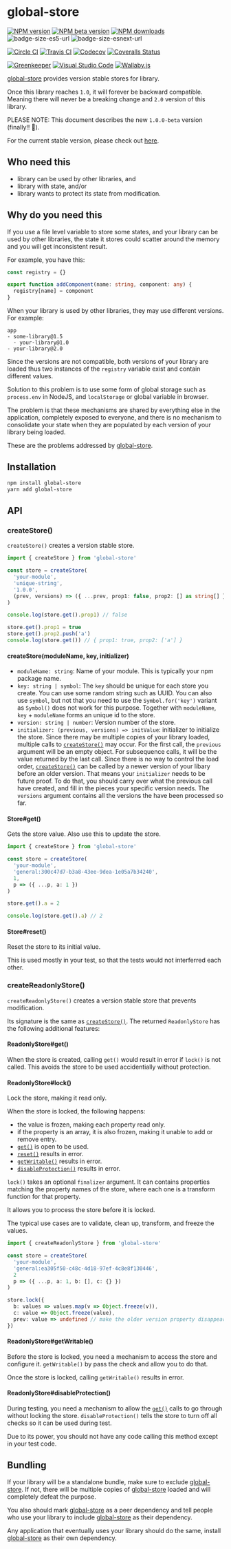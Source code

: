 # global-store

[![NPM version][npm-image]][npm-url]
[![NPM beta version][npm-beta-image]][npm-url]
[![NPM downloads][downloads-image]][downloads-url]
![badge-size-es5-url]
![badge-size-esnext-url]

[![Circle CI][circleci-image]][circleci-url]
[![Travis CI][travis-image]][travis-url]
[![Codecov][codecov-image]][codecov-url]
[![Coveralls Status][coveralls-image]][coveralls-url]

[![Greenkeeper][greenkeeper-image]][greenkeeper-url]
[![Visual Studio Code][vscode-image]][vscode-url]
[![Wallaby.js][wallaby-image]][wallaby-url]

[global-store] provides version stable stores for library.

Once this library reaches `1.0`, it will forever be backward compatible.
Meaning there will never be a breaking change and `2.0` version of this library.

PLEASE NOTE: This document describes the new `1.0.0-beta` version (finally!! :tada:).

For the current stable version, please check out [here](https://github.com/unional/global-store/blob/v0.8.2/README.md).

## Who need this

- library can be used by other libraries, and
- library with state, and/or
- library wants to protect its state from modification.

## Why do you need this

If you use a file level variable to store some states,
and your library can be used by other libraries,
the state it stores could scatter around the memory and you will get inconsistent result.

For example, you have this:

```ts
const registry = {}

export function addComponent(name: string, component: any) {
  registry[name] = component
}
```

When your library is used by other libraries,
they may use different versions.
For example:

```
app
- some-library@1.5
  - your-library@1.0
- your-library@2.0
```

Since the versions are not compatible,
both versions of your library are loaded thus two instances of the `registry` variable exist and contain different values.

Solution to this problem is to use some form of global storage such as `process.env` in NodeJS,
and `localStorage` or global variable in browser.

The problem is that these mechanisms are shared by everything else in the application,
completely exposed to everyone,
and there is no mechanism to consolidate your state when they are populated by each version of your library being loaded.

These are the problems addressed by [global-store].

## Installation

```sh
npm install global-store
yarn add global-store
```

## API

### createStore()

`createStore()` creates a version stable store.

```ts
import { createStore } from 'global-store'

const store = createStore(
  'your-module',
  'unique-string',
  '1.0.0',
  (prev, versions) => ({ ...prev, prop1: false, prop2: [] as string[] })
)

console.log(store.get().prop1) // false

store.get().prop1 = true
store.get().prop2.push('a')
console.log(store.get()) // { prop1: true, prop2: ['a'] }
```

#### createStore(moduleName, key, initializer)
- `moduleName: string`: Name of your module. This is typically your npm package name.
- `key: string | symbol`: The `key` should be unique for each store you create.
  You can use some random string such as UUID.
  You can also use `symbol`, but not that you need to use the `Symbol.for('key')` variant as `Symbol()` does not work for this purpose.
  Together with `moduleName`, `key` + `moduleName` forms an unique id to the store.
- `version: string | number`: Version number of the store.
- `initializer: (previous, versions) => initValue`: initializer to initialize the store.
  Since there may be multiple copies of your library loaded,
  multiple calls to [`createStore()`](#createStore) may occur.
  For the first call, the `previous` argument will be an empty object.
  For subsequence calls, it will be the value returned by the last call.
  Since there is no way to control the load order,
  [`createStore()`](#createStore) can be called by a newer version of your libary before an older version.
  That means your `initializer` needs to be future proof.
  To do that, you should carry over what the previous call have created,
  and fill in the pieces your specific version needs.
  The `versions` argument contains all the versions the have been processed so far.

#### Store#get()

Gets the store value.
Also use this to update the store.

```ts
import { createStore } from 'global-store'

const store = createStore(
  'your-module',
  'general:300c47d7-b3a8-43ee-9dea-1e05a7b34240',
  1,
  p => ({ ...p, a: 1 })
)

store.get().a = 2

console.log(store.get().a) // 2
```

#### Store#reset()

Reset the store to its initial value.

This is used mostly in your test, so that the tests would not interferred each other.

### createReadonlyStore()

`createReadonlyStore()` creates a version stable store that prevents modification.

Its signature is the same as [`createStore()`](#createStore).
The returned `ReadonlyStore` has the following additional features:

#### ReadonlyStore#get()

When the store is created,
calling `get()` would result in error if `lock()` is not called.
This avoids the store to be used accidentially without protection.

#### ReadonlyStore#lock()

Lock the store, making it read only.

When the store is locked, the following happens:

- the value is frozen, making each property read only.
- if the property is an array, it is also frozen,
  making it unable to add or remove entry.
- [`get()`](#ReadonlyStoreget) is open to be used.
- [`reset()`](#ReadonlyStorereset) results in error.
- [`getWritable()`](#ReadonlyStoregetWritable) results in error.
- [`disableProtection()`](#ReadonlyStoredisableProtection) results in error.

`lock()` takes an optional `finalizer` argument.
It can contains properties matching the property names of the store,
where each one is a transform function for that property.

It allows you to process the store before it is locked.

The typical use cases are to validate, clean up, transform, and freeze the values.

```ts
import { createReadonlyStore } from 'global-store'

const store = createStore(
  'your-module',
  'general:ea305f50-c48c-4d18-97ef-4c8e8f130446',
  2
  p => ({ ...p, a: 1, b: [], c: {} })
)

store.lock({
  b: values => values.map(v => Object.freeze(v)),
  c: value => Object.freeze(value),
  prev: value => undefined // make the older version property disappear.
})
```

#### ReadonlyStore#getWritable()

Before the store is locked,
you need a mechanism to access the store and configure it.
`getWritable()` by pass the check and allow you to do that.

Once the store is locked, calling `getWritable()` results in error.

#### ReadonlyStore#disableProtection()

During testing,
you need a mechanism to allow the [`get()`](#ReadonlyStoreget) calls to go through without locking the store.
`disableProtection()` tells the store to turn off all checks so it can be used during test.

Due to its power, you should not have any code calling this method except in your test code.

## Bundling

If your library will be a standalone bundle, make sure to exclude [global-store].
If not, there will be multiple copies of [global-store] loaded and will completely defeat the purpose.

You also should mark [global-store] as a peer dependency and tell people who use your library to include [global-store] as their dependency.

Any application that eventually uses your library should do the same, install [global-store] as their own dependency.

[badge-size-es5-url]: http://img.badgesize.io/unional/global-store/master/dist/global-store.es5.js.svg?label=es5_size&compression=gzip
[badge-size-esnext-url]: http://img.badgesize.io/unional/global-store/master/dist/global-store.es.js.svg?label=esnext_size&compression=gzip
[circleci-image]: https://circleci.com/gh/unional/global-store/tree/master.svg?style=shield
[circleci-url]: https://circleci.com/gh/unional/global-store/tree/master
[codecov-image]: https://codecov.io/gh/unional/global-store/branch/master/graph/badge.svg
[codecov-url]: https://codecov.io/gh/unional/global-store
[coveralls-image]: https://coveralls.io/repos/github/unional/global-store/badge.svg
[coveralls-url]: https://coveralls.io/github/unional/global-store
[downloads-image]: https://img.shields.io/npm/dm/global-store.svg?style=flat
[downloads-url]: https://npmjs.org/package/global-store
[global-store]: https://github.com/unional/global-store
[greenkeeper-image]: https://badges.greenkeeper.io/unional/global-store.svg
[greenkeeper-url]: https://greenkeeper.io/
[npm-beta-image]: https://img.shields.io/npm/v/global-store/beta.svg?style=flat
[npm-image]: https://img.shields.io/npm/v/global-store.svg?style=flat
[npm-url]: https://npmjs.org/package/global-store
[downloads-image]: https://img.shields.io/npm/dm/global-store.svg?style=flat
[downloads-url]: https://npmjs.org/package/global-store
[travis-image]: https://img.shields.io/travis/unional/global-store/master.svg?style=flat
[travis-url]: https://travis-ci.org/unional/global-store?branch=master
[vscode-image]: https://img.shields.io/badge/vscode-ready-green.svg
[vscode-url]: https://code.visualstudio.com/
[wallaby-image]: https://img.shields.io/badge/wallaby.js-configured-green.svg
[wallaby-url]: https://wallabyjs.com
